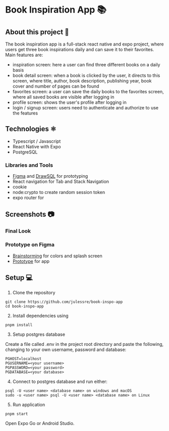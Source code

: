 <h1>Book Inspiration App 📚</h1>

<h2>About this project 📝</h2>
The book inspiration app is a full-stack react native and expo project, where users get three book inspirations daily and can save it to their favorites. 
Main features are:

- inspiration screen: here a user can find three different books on a daily basis
- book detail screen: when a book is clicked by the user, it directs to this screen, where title, author, book description, publishing year, book cover and number of pages can be found
- favorites screen: a user can save the daily books to the favorites screen, where all saved books are visible after logging in
- profile screen: shows the user's profile after logging in
- login / signup screen: users need to authenticate and authorize to use the features

<h2>Technologies ⚛️ </h2>

- Typescript / Javascript
- React Native with Expo
- PostgreSQL

<h3>Libraries and Tools</h3>

- <a href="https://www.figma.com/file/TGqqnsSnFT4GQNSfARccEL/Final-project---app?type=design&node-id=12%3A1053&mode=design&t=9d6NaawxutprA8ZX-1">Figma</a> and <a href="https://drawsql.app/teams/jules-team-2/diagrams/final-project">DrawSQL</a> for prototyping
- React navigation for Tab and Stack Navigation
- cookie
- node:crypto to create random session token
- expo router for

<h2>Screenshots 📷</h2>

<h3>Final Look </h3>
<!-- <p align="left">
  <img src="./public/images/readme.jpg" width="800" alt="homepage">
</p> -->

<h3>Prototype on Figma</h3>

- <a href="https://www.figma.com/file/TGqqnsSnFT4GQNSfARccEL/Final-project---app?type=design&node-id=0%3A1&mode=design&t=9d6NaawxutprA8ZX-1">Brainstorming</a> for colors and splash screen
- <a href="https://www.figma.com/file/TGqqnsSnFT4GQNSfARccEL/Final-project---app?type=design&node-id=12%3A1053&mode=design&t=9d6NaawxutprA8ZX-1">Prototype</a> for app

<h2>Setup 💻</h2>

1. Clone the repository

```
git clone https://github.com/julessre/book-inspo-app
cd book-inspo-app
```

2. Install dependencies using

```
pnpm install
```

3. Setup postgres database

Create a file called .env in the project root directory and paste the following, changing to your own username, password and database:

```
PGHOST=localhost
PGUSERNAME=<your username>
PGPASSWORD=<your password>
PGDATABASE=<your database>
```

4. Connect to postgres database and run either:

```
psql -U <user name> <database name> on windows and macOS
sudo -u <user name> psql -U <user name> <database name> on Linux
```

5. Run application

```
pnpm start
```

Open Expo Go or Android Studio.

